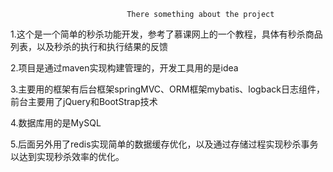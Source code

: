                               There something about the project
1.这个是一个简单的秒杀功能开发，参考了慕课网上的一个教程，具体有秒杀商品列表，以及秒杀的执行和执行结果的反馈

2.项目是通过maven实现构建管理的，开发工具用的是idea

3.主要用的框架有后台框架springMVC、ORM框架mybatis、logback日志组件，前台主要用了jQuery和BootStrap技术

4.数据库用的是MySQL

5.后面另外用了redis实现简单的数据缓存优化，以及通过存储过程实现秒杀事务以达到实现秒杀效率的优化。
